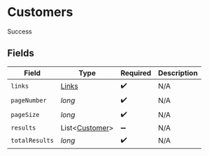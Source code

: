 # Customers

Success


## Fields

| Field                                             | Type                                              | Required                                          | Description                                       |
| ------------------------------------------------- | ------------------------------------------------- | ------------------------------------------------- | ------------------------------------------------- |
| `links`                                           | [Links](../../models/shared/Links.md)             | :heavy_check_mark:                                | N/A                                               |
| `pageNumber`                                      | *long*                                            | :heavy_check_mark:                                | N/A                                               |
| `pageSize`                                        | *long*                                            | :heavy_check_mark:                                | N/A                                               |
| `results`                                         | List<[Customer](../../models/shared/Customer.md)> | :heavy_minus_sign:                                | N/A                                               |
| `totalResults`                                    | *long*                                            | :heavy_check_mark:                                | N/A                                               |